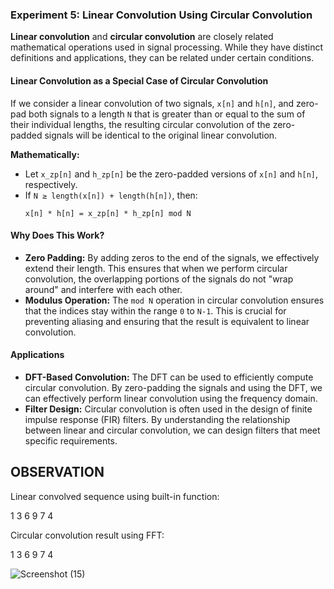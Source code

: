 ### Experiment 5: Linear Convolution Using Circular Convolution

**Linear convolution** and **circular convolution** are closely related mathematical operations used in signal processing. While they have distinct definitions and applications, they can be related under certain conditions.

#### Linear Convolution as a Special Case of Circular Convolution

If we consider a linear convolution of two signals, `x[n]` and `h[n]`, and zero-pad both signals to a length `N` that is greater than or equal to the sum of their individual lengths, the resulting circular convolution of the zero-padded signals will be identical to the original linear convolution.

**Mathematically:**

* Let `x_zp[n]` and `h_zp[n]` be the zero-padded versions of `x[n]` and `h[n]`, respectively.
* If `N ≥ length(x[n]) + length(h[n])`, then:
  ```
  x[n] * h[n] = x_zp[n] * h_zp[n] mod N
  ```

#### Why Does This Work?

* **Zero Padding:** By adding zeros to the end of the signals, we effectively extend their length. This ensures that when we perform circular convolution, the overlapping portions of the signals do not "wrap around" and interfere with each other.
* **Modulus Operation:** The `mod N` operation in circular convolution ensures that the indices stay within the range `0` to `N-1`. This is crucial for preventing aliasing and ensuring that the result is equivalent to linear convolution.

#### Applications

* **DFT-Based Convolution:** The DFT can be used to efficiently compute circular convolution. By zero-padding the signals and using the DFT, we can effectively perform linear convolution using the frequency domain.
* **Filter Design:** Circular convolution is often used in the design of finite impulse response (FIR) filters. By understanding the relationship between linear and circular convolution, we can design filters that meet specific requirements.

## OBSERVATION

Linear convolved sequence using built-in function:

 1     3     6     9     7     4

 Circular convolution result using FFT:

 1     3     6     9     7     4

 ![Screenshot (15)](https://github.com/user-attachments/assets/327f4333-e554-4b5e-af8f-0a086458bab7)


